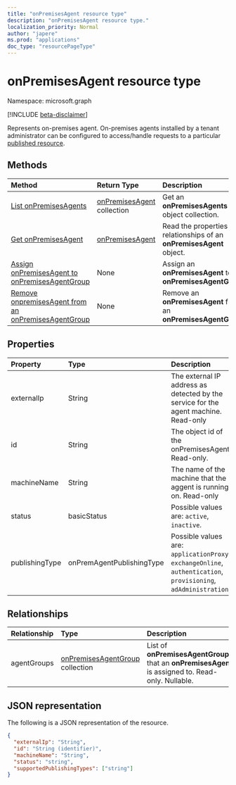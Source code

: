 ```yaml
---
title: "onPremisesAgent resource type"
description: "onPremisesAgent resource type."
localization_priority: Normal
author: "japere"
ms.prod: "applications"
doc_type: "resourcePageType"
---
```


# onPremisesAgent resource type

Namespace: microsoft.graph

[!INCLUDE [beta-disclaimer](../../includes/beta-disclaimer.md)]

Represents on-premises agent. On-premises agents installed by a tenant administrator can be configured to access/handle requests to a particular [published resource](publishedresource.md).

## Methods

| Method       | Return Type | Description |
|:-------------|:------------|:------------|
| [List onPremisesAgents](../api/onpremisesagent-list.md) | [onPremisesAgent](onpremisesagent.md) collection | Get an **onPremisesAgents** object collection. |
| [Get onPremisesAgent](../api/onpremisesagent-get.md) | [onPremisesAgent](onpremisesagent.md) | Read the properties and relationships of an **onPremisesAgent** object. |
| [Assign onPremisesAgent to onPremisesAgentGroup](../api/onpremisesagent-post-agentgroups.md) | None | Assign an **onPremisesAgent** to an **onPremisesAgentGroup**.|
| [Remove onpremisesAgent from an onPremisesAgentGroup](../api/onpremisesagent-delete-agentgroups.md) | None | Remove an **onPremisesAgent** from an **onPremisesAgentGroup**. |

## Properties

| Property     | Type        | Description |
|:-------------|:------------|:------------|
|externalIp|String|The external IP address as detected by the service for the agent machine. Read-only|
|id|String| The object id of the onPremisesAgent. Read-only.|
|machineName|String|The name of the machine that the aggent is running on. Read-only|
|status|basicStatus| Possible values are: `active`, `inactive`.|
|publishingType|onPremAgentPublishingType| Possible values are: `applicationProxy`, `exchangeOnline`, `authentication`, `provisioning`, `adAdministration`.|

## Relationships

| Relationship | Type        | Description |
|:-------------|:------------|:------------|
|agentGroups|[onPremisesAgentGroup](onpremisesagentgroup.md) collection| List of **onPremisesAgentGroups** that an **onPremisesAgent** is assigned to. Read-only. Nullable.|

## JSON representation

The following is a JSON representation of the resource.

<!-- {
  "blockType": "resource",
  "optionalProperties": [

  ],
  "@odata.type": "microsoft.graph.onPremisesAgent",
  "keyProperty": "id"
}-->

```json
{
  "externalIp": "String",
  "id": "String (identifier)",
  "machineName": "String",
  "status": "string",
  "supportedPublishingTypes": ["string"]
}
```

<!-- uuid: 16cd6b66-4b1a-43a1-adaf-3a886856ed98
2019-02-04 14:57:30 UTC -->
<!-- {
  "type": "#page.annotation",
  "description": "onPremisesAgent resource",
  "keywords": "",
  "section": "documentation",
  "tocPath": ""
}-->



